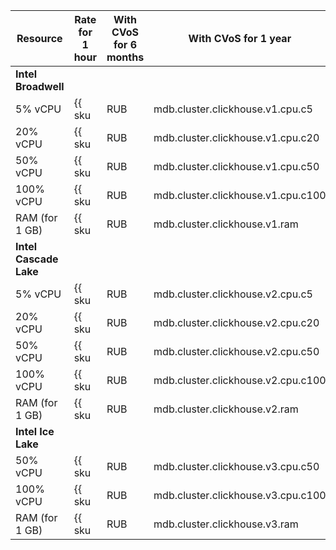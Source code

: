 | Resource       | Rate for 1 hour                                         | With CVoS for 6 months                                                       | With CVoS for 1 year                                                         |
|----------------|---------------------------------------------------------|------------------------------------------------------------------------------|------------------------------------------------------------------------------|
| **Intel Broadwell**                                                                                                                                                                                                                    |
| 5% vCPU        | {{ sku|RUB|mdb.cluster.clickhouse.v1.cpu.c5|string }}   | −                                                                            | −                                                                            |
| 20% vCPU       | {{ sku|RUB|mdb.cluster.clickhouse.v1.cpu.c20|string }}  | −                                                                            | −                                                                            |
| 50% vCPU       | {{ sku|RUB|mdb.cluster.clickhouse.v1.cpu.c50|string }}  | −                                                                            | −                                                                            |
| 100% vCPU      | {{ sku|RUB|mdb.cluster.clickhouse.v1.cpu.c100|string }} | −                                                                            | −                                                                            |
| RAM (for 1 GB) | {{ sku|RUB|mdb.cluster.clickhouse.v1.ram|string }}      | −                                                                            | −                                                                            |
| **Intel Cascade Lake**                                                                                                                                                                                                                 |
| 5% vCPU        | {{ sku|RUB|mdb.cluster.clickhouse.v2.cpu.c5|string }}   | −                                                                            | −                                                                            |
| 20% vCPU       | {{ sku|RUB|mdb.cluster.clickhouse.v2.cpu.c20|string }}  | −                                                                            | −                                                                            |
| 50% vCPU       | {{ sku|RUB|mdb.cluster.clickhouse.v2.cpu.c50|string }}  | −                                                                            | −                                                                            |
| 100% vCPU      | {{ sku|RUB|mdb.cluster.clickhouse.v2.cpu.c100|string }} | {{ sku|RUB|v1.commitment.selfcheckout.m6.mdb.ch.cpu.c100.v2|string }} (-15%) | {{ sku|RUB|v1.commitment.selfcheckout.y1.mdb.ch.cpu.c100.v2|string }} (-22%) |
| RAM (for 1 GB) | {{ sku|RUB|mdb.cluster.clickhouse.v2.ram|string }}      | {{ sku|RUB|v1.commitment.selfcheckout.m6.mdb.ch.ram.v2|string }} (-15%)      | {{ sku|RUB|v1.commitment.selfcheckout.y1.mdb.ch.ram.v2|string }} (-22%)      |
| **Intel Ice Lake**                                                                                                                                                                                                                     |
| 50% vCPU       | {{ sku|RUB|mdb.cluster.clickhouse.v3.cpu.c50|string }}  | -                                                                            | -                                                                            |
| 100% vCPU      | {{ sku|RUB|mdb.cluster.clickhouse.v3.cpu.c100|string }} | {{ sku|RUB|v1.commitment.selfcheckout.m6.mdb.ch.cpu.c100.v3|string }} (-15%) | {{ sku|RUB|v1.commitment.selfcheckout.y1.mdb.ch.cpu.c100.v3|string }} (-22%) |
| RAM (for 1 GB) | {{ sku|RUB|mdb.cluster.clickhouse.v3.ram|string }}      | {{ sku|RUB|v1.commitment.selfcheckout.m6.mdb.ch.ram.v3|string }} (-15%)      | {{ sku|RUB|v1.commitment.selfcheckout.y1.mdb.ch.ram.v3|string }} (-22%)      |

